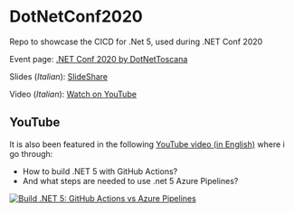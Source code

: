 # DotNetConf2020
Repo to showcase the CICD for .Net 5, used during .NET Conf 2020

Event page: [.NET Conf 2020 by DotNetToscana](https://www.dotnettoscana.org/eventi/net-conf-2020-by-dotnettoscana/)

Slides (_Italian_): [SlideShare](https://www.slideshare.net/n3wt0n/ci-cd-per-net-5-facile-con-azure-pipelines-e-github-actions)

Video (_Italian_): [Watch on YouTube](https://youtu.be/JfhP2gIzXr0)

## YouTube

It is also been featured in the following [YouTube video (in English)](https://youtu.be/YHichwz_-oQ) where i go through:

- How to build .NET 5 with GitHub Actions? 
- And what steps are needed to use .net 5 Azure Pipelines?

[![Build .NET 5: GitHub Actions vs Azure Pipelines](https://img.youtube.com/vi/YHichwz_-oQ/0.jpg)](https://youtu.be/YHichwz_-oQ)
